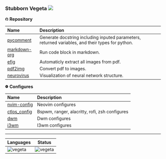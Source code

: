 ### Stubborn Vegeta <img src="https://visitor-badge.glitch.me/badge?page_id=demonlord1997"/>

<img src="./StubbornVegeta/github-star.svg" alt="github-star" height="2%" width="2%" /> **Repository**

| Name                                                           | Description                                                                           |
|:---------------------------------------------------------------|:--------------------------------------------------------------------------------------|
| [pycomment](https://github.com/demonlord1997/pycomment )       | Generate docstring including inputed parameters, returned variables, and their types for python. |
| [markdown-org](https://github.com/demonlord1997/markdown-org ) | Run code block in markdown.                                                            |
| [efig](https://github.com/demonlord1997/efig )                 | Automaticly extract all images from pdf.                                                |
| [pdf2img](https://github.com/demonlord1997/pdf2img )           | Convert pdf to images.                                                                |
| [neurovirus](https://github.com/demonlord1997/neurovirus )     | Visualization of neural network structure.                                            |

<img src="./StubbornVegeta/settings.svg" alt="settings" height="2%" width="2%" /> **Configures**

| Name                                                          | Description                                    |
|:--------------------------------------------------------------|:-----------------------------------------------|
| [nvim-config](https://github.com/demonlord1997/nvim-config)   | Neovim configures                              |
| [ctlos_config](https://github.com/demonlord1997/ctlos_config) | Bspwm, ranger, alacritty, rofi, zsh configures |
| [dwm](https://github.com/demonlord1997/dwm)                   | Dwm configures                                 |
| [i3wm](https://github.com/demonlord1997/i3)                   | I3wm configures                                |

---

| Languages                                                                                                        | Status                                                                                       |
|------------------------------------------------------------------------------------------------------------------|----------------------------------------------------------------------------------------------|
| ![vegeta](https://github-readme-stats.vercel.app/api/top-langs/?username=demonlord1997&layout=compact&hide=html) | ![vegeta](https://github-readme-stats.vercel.app/api?username=demonlord1997&show_icons=true) |
